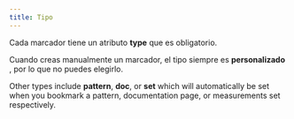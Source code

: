 ```yaml
---
title: Tipo
---
```


Cada marcador tiene un atributo **type** que es obligatorio.

Cuando creas manualmente un marcador, el tipo siempre es **personalizado** , por lo que no puedes elegirlo.

Other types include **pattern**, **doc**, or **set** which will automatically be set when you bookmark a pattern, documentation page, or measurements set respectively.

